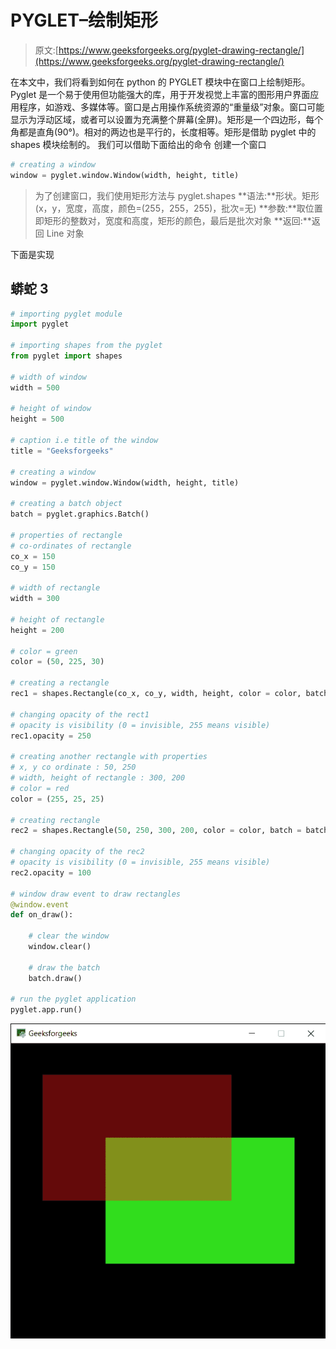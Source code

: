 # PYGLET–绘制矩形

> 原文:[https://www.geeksforgeeks.org/pyglet-drawing-rectangle/](https://www.geeksforgeeks.org/pyglet-drawing-rectangle/)

在本文中，我们将看到如何在 python 的 PYGLET 模块中在窗口上绘制矩形。Pyglet 是一个易于使用但功能强大的库，用于开发视觉上丰富的图形用户界面应用程序，如游戏、多媒体等。窗口是占用操作系统资源的“重量级”对象。窗口可能显示为浮动区域，或者可以设置为充满整个屏幕(全屏)。矩形是一个四边形，每个角都是直角(90°)。相对的两边也是平行的，长度相等。矩形是借助 pyglet 中的 shapes 模块绘制的。
我们可以借助下面给出的命令
创建一个窗口

```py
# creating a window
window = pyglet.window.Window(width, height, title)
```

> 为了创建窗口，我们使用矩形方法与 pyglet.shapes
> **语法:**形状。矩形(x，y，宽度，高度，颜色=(255，255，255)，批次=无)
> **参数:**取位置即矩形的整数对，宽度和高度，矩形的颜色，最后是批次对象
> **返回:**返回 Line 对象

下面是实现

## 蟒蛇 3

```py
# importing pyglet module
import pyglet

# importing shapes from the pyglet
from pyglet import shapes

# width of window
width = 500

# height of window
height = 500

# caption i.e title of the window
title = "Geeksforgeeks"

# creating a window
window = pyglet.window.Window(width, height, title)

# creating a batch object
batch = pyglet.graphics.Batch()

# properties of rectangle
# co-ordinates of rectangle
co_x = 150
co_y = 150

# width of rectangle
width = 300

# height of rectangle
height = 200

# color = green
color = (50, 225, 30)

# creating a rectangle
rec1 = shapes.Rectangle(co_x, co_y, width, height, color = color, batch = batch)

# changing opacity of the rect1
# opacity is visibility (0 = invisible, 255 means visible)
rec1.opacity = 250

# creating another rectangle with properties
# x, y co ordinate : 50, 250
# width, height of rectangle : 300, 200
# color = red
color = (255, 25, 25)

# creating rectangle
rec2 = shapes.Rectangle(50, 250, 300, 200, color = color, batch = batch)

# changing opacity of the rec2
# opacity is visibility (0 = invisible, 255 means visible)
rec2.opacity = 100

# window draw event to draw rectangles
@window.event
def on_draw():

    # clear the window
    window.clear()

    # draw the batch
    batch.draw()

# run the pyglet application
pyglet.app.run()
```

![](img/3fa73720e0a4db77f97b46be4db4e014.png)